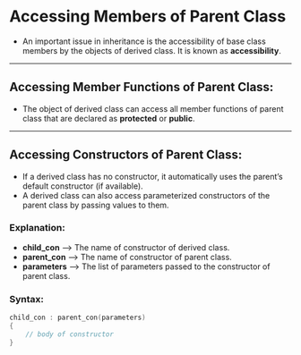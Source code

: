 # Accessing Members of Parent Class  

* An important issue in inheritance is the accessibility of base class members by the objects of derived class. It is known as **accessibility**.  

---

## **Accessing Member Functions of Parent Class:**  

* The object of derived class can access all member functions of parent class that are declared as **protected** or **public**.  

---

## **Accessing Constructors of Parent Class:**  

* If a derived class has no constructor, it automatically uses the parent’s default constructor (if available).  
* A derived class can also access parameterized constructors of the parent class by passing values to them.  

### **Explanation:**  
* **child_con** --> The name of constructor of derived class.  
* **parent_con** --> The name of constructor of parent class.  
* **parameters** --> The list of parameters passed to the constructor of parent class.  

### **Syntax:**  
```cpp
child_con : parent_con(parameters)
{
    // body of constructor
}

